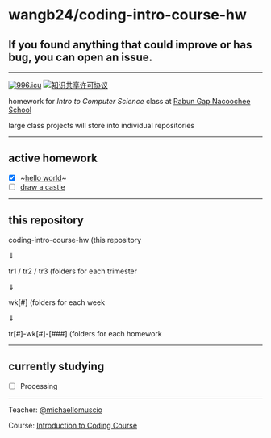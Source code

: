 # wangb24/coding-intro-course-hw

## If you found anything that could improve or has bug, you can open an issue. 

---

[![996.icu](https://img.shields.io/badge/link-996.icu-red.svg)](https://996.icu) <a rel="license" href="http://creativecommons.org/licenses/by-nc-sa/4.0/"><img alt="知识共享许可协议" style="border-width:0" src="https://i.creativecommons.org/l/by-nc-sa/4.0/80x15.png" /></a>

homework for *Intro to Computer Science* class at 
[Rabun Gap Nacoochee School](https://www.rabungap.org/)

large class projects will store into individual repositories

---

## active homework

- [x] ~[hello world](./tri1/wk1/tr1-wk1-001/helloworld/helloworld.pde)~
- [ ] [draw a castle](./tri1/wk1/tr1-wk1-002/castle/castle.pde)

---

## this repository

coding-intro-course-hw (this repository

⇓

tr1 / tr2 / tr3 (folders for each trimester

⇓

wk[#] (folders for each week

⇓

tr[#]-wk[#]-[###] (folders for each homework

---

## currently studying 

- [ ] Processing

---

Teacher: [@michaellomuscio](https://github.com/michaellomuscio)

Course: [Introduction to Coding Course](https://github.com/michaellomuscio/Introduction-to-Coding-Course)
